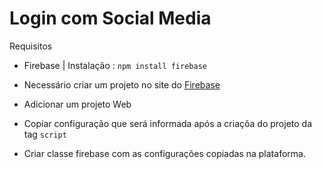 # Login com Social Media

Requisitos

- Firebase | Instalação : `npm install firebase`

- Necessário criar um projeto no site do [Firebase](https://console.firebase.google.com/u/0/?hl=pt-br&pli=1)

- Adicionar um projeto Web
- Copiar configuração que será informada após a criaçõa do projeto da tag `script`

- Criar classe firebase com as configurações copiadas na plataforma.
